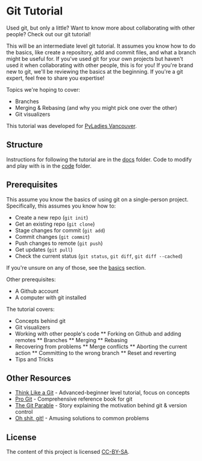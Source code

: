 # Git Tutorial

Used git, but only a little?
Want to know more about collaborating with other people?
Check out our git tutorial!

This will be an intermediate level git tutorial.
It assumes you know how to do the basics, like create a repository, add and commit files, and what a branch might be useful for.
If you've used git for your own projects but haven't used it when collaborating with other people, this is for you!
If you're brand new to git, we'll be reviewing the basics at the beginning.
If you're a git expert, feel free to share you expertise!

Topics we're hoping to cover:

* Branches
* Merging & Rebasing (and why you might pick one over the other)
* Git visualizers

This tutorial was developed for [PyLadies Vancouver](http://www.pyladies.com/locations/vancouver/).


## Structure

Instructions for following the tutorial are in the [docs](docs) folder.
Code to modify and play with is in the [code](code) folder.


## Prerequisites

This assume you know the basics of using git on a single-person project.
Specifically, this assumes you know how to:

* Create a new repo (`git init`)
* Get an existing repo (`git clone`)
* Stage changes for commit (`git add`)
* Commit changes (`git commit`)
* Push changes to remote (`git push`)
* Get updates (`git pull`)
* Check the current status (`git status`, `git diff`, `git diff --cached`)

If you're unsure on any of those, see the [basics](docs/basics.md) section.

Other prerequisites:

* A Github account
* A computer with git installed

The tutorial covers:

* Concepts behind git
* Git visualizers
* Working with other people's code
** Forking on Github and adding remotes
** Branches
** Merging
** Rebasing
* Recovering from problems
** Merge conflicts
** Aborting the current action
** Committing to the wrong branch
** Reset and reverting
* Tips and Tricks


## Other Resources

* [Think Like a Git](http://think-like-a-git.net) - Advanced-beginner level tutorial, focus on concepts
* [Pro Git](https://git-scm.com/book) - Comprehensive reference book for git
* [The Git Parable](http://tom.preston-werner.com/2009/05/19/the-git-parable.html) - Story explaining the motivation behind git & version control
* [Oh shit, git!](http://ohshitgit.com) - Amusing solutions to common problems


## License

The content of this project is licensed [CC-BY-SA](https://creativecommons.org/licenses/by-sa/4.0/).
